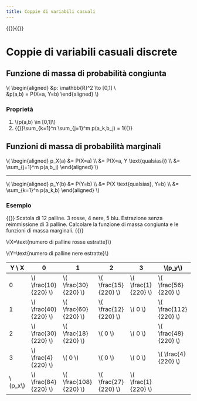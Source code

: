 ```yaml
---
title: Coppie di variabili casuali
---
```


{{<katex>}}{{</katex>}}

# Coppie di variabili casuali discrete

## Funzione di massa di probabilità congiunta

\\(
\begin{aligned}
&p: \mathbb{R}^2 \to [0,1] \\\
 &p(a,b) = P(X=a, Y=b)
\end{aligned}
\\)

### Proprietà

1. \\(p(a,b) \in [0,1]\\)
2. {{<katex>}}\sum_{k=1}^n \sum_{j=1}^m p(a_k,b_j) = 1{{</katex>}}

## Funzioni di massa di probabilità marginali

\\(
\begin{aligned}
p_X(a) &= P(X=a) \\\ &= P(X=a, Y \text{qualsiasi}) \\\ &= \sum_{j=1}^m p(a,b_j)
\end{aligned}
\\)

---

\\(
\begin{aligned}
p_Y(b) &= P(Y=b) \\\ &= P(X \text{qualsias}, Y=b) \\\ &= \sum_{k=1}^n p(a_k,b)
\end{aligned}
\\)

### Esempio

{{<hint info>}}
Scatola di 12 palline. 3 rosse, 4 nere, 5 blu. Estrazione senza reimmissione di 3 palline.
Calcolare la funzione di massa congiunta e le funzioni di massa marginali.
{{</hint>}}

\\(X=\text{numero di palline rosse estratte}\\)

\\(Y=\text{numero di palline nere estratte}\\)

| Y \ X     | 0                      | 1                       | 2                      | 3                     | \\(p_y\\)               |
| --------- | ---------------------- | ----------------------- | ---------------------- | --------------------- | ----------------------- |
| 0         | \\( \frac{10}{220} \\) | \\( \frac{30}{220} \\)  | \\( \frac{15}{220} \\) | \\( \frac{1}{220} \\) | \\( \frac{56}{220} \\)  |
| 1         | \\( \frac{40}{220} \\) | \\( \frac{60}{220} \\)  | \\( \frac{12}{220} \\) | \\( 0 \\)             | \\( \frac{112}{220} \\) |
| 2         | \\( \frac{30}{220} \\) | \\( \frac{18}{220} \\)  | \\( 0 \\)              | \\( 0 \\)             | \\( \frac{48}{220} \\)  |
| 3         | \\( \frac{4}{220} \\)  | \\( 0 \\)               | \\( 0 \\)              | \\( 0 \\)             | \\( \frac{4}{220} \\)   |
| \\(p_x\\) | \\( \frac{84}{220} \\) | \\( \frac{108}{220} \\) | \\( \frac{27}{220} \\) | \\( \frac{1}{220} \\) |                         |


